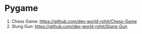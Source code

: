# Pygame
1. Chess Game: https://github.com/dev-world-rohit/Chess-Game
2. Slung Gun: https://github.com/dev-world-rohit/Slung-Gun
